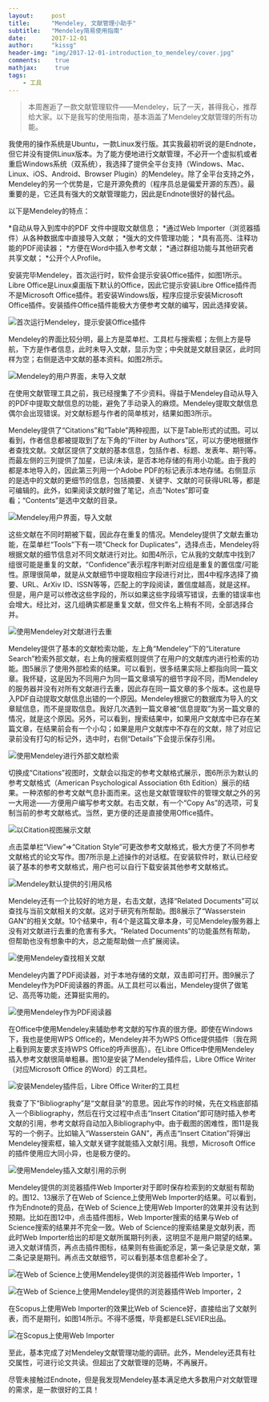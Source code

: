 ```yaml
---
layout:	    post
title:      "Mendeley, 文献管理小助手"
subtitle:   "Mendeley简易使用指南"
date:       2017-12-01
author:     "kissg"
header-img: "img/2017-12-01-introduction_to_mendeley/cover.jpg"
comments:    true
mathjax:     true
tags:
    - 工具
---
```


> 本周邂逅了一款文献管理软件——Mendeley，玩了一天，甚得我心，推荐给大家。以下是我写的使用指南，基本涵盖了Mendeley文献管理的所有功能。

我使用的操作系统是Ubuntu，一款Linux发行版。其实我最初听说的是Endnote，但它并没有提供Linux版本。为了能方便地进行文献管理，不必开一个虚拟机或者重启Windows系统（双系统），我选择了提供全平台支持（Windows、Mac、Linux、iOS、Android、Browser Plugin）的Mendeley。除了全平台支持之外，Mendeley的另一个优势是，它是开源免费的（程序员总是偏爱开源的东西）。最重要的是，它还具有强大的文献管理能力，因此是Endnote很好的替代品。

以下是Mendeley的特点：

*自动从导入到库中的PDF 文件中提取文献信息；
*通过Web Importer（浏览器插件）从各种数据库中直接导入文献；
*强大的文件管理功能；
*具有高亮、注释功能的PDF阅读器；
*方便在Word中插入参考文献；
*通过群组功能与其他研究者共享文献；
*公开个人Profile。

安装完毕Mendeley，首次运行时，软件会提示安装Office插件，如图1所示。Libre Office是Linux桌面版下默认的Office，因此它提示安装Libre Office插件而不是Microsoft Office插件。若安装Windows版，程序应提示安装Microsoft Office插件。安装插件Office插件能极大方便参考文献的编写，因此选择安装。

![首次运行Mendeley，提示安装Office插件](/img/2017-12-01-introduction_to_mendeley/1.png)

Mendeley的界面比较分明，最上方是菜单栏、工具栏与搜索框；左侧上方是导航，下方是作者信息，此时未导入文献，显示为空；中央就是文献目录区，此时同样为空；右侧是选中文献的基本资料。如图2所示。

![Mendeley的用户界面，未导入文献](/img/2017-12-01-introduction_to_mendeley/2.png)

在使用文献管理工具之前，我已经搜集了不少资料。得益于Mendeley自动从导入的PDF中提取文献信息的功能，避免了手动录入的麻烦。Mendeley提取文献信息偶尔会出现错误。对文献标题与作者的简单核对，结果如图3所示。

Mendeley提供了“Citations”和“Table”两种视图，以下是Table形式的试图。可以看到，作者信息都被提取到了左下角的“Filter by Authors”区，可以方便地根据作者查找文献。文献区提供了文献的基本信息，包括作者、标题、发表年、期刊等。而最左侧的三列提供了加星，已读/未读，是否本地存储的有用小功能。由于我的都是本地导入的，因此第三列用一个Adobe PDF的标记表示本地存储。右侧显示的是选中的文献的更细节的信息，包括摘要、关键字、文献的可获得URL等，都是可编辑的。此外，如果阅读文献时做了笔记，点击“Notes”即可查看；“Contents”是选中文献的目录。

![Mendeley用户界面，导入文献](/img/2017-12-01-introduction_to_mendeley/3.png)

这些文献在不同时期被下载，因此存在重复的情况。Mendeley提供了文献去重功能，在菜单栏“Tools”下有一项“Check for Duplicates”，选择点击，Mendeley将根据文献的细节信息对不同文献进行对比。如图4所示，它从我的文献库中找到7组很可能是重复的文献，“Confidence”表示程序判断对应组是重复的置信度/可能性。原理很简单，就是从文献细节中提取相应字段进行对比，图4中程序选择了摘要、URL、ArXiv ID、ISSN等等，匹配上的字段阅读，置信度越高，就是这样。但是，用户是可以修改这些字段的，所以如果这些字段填写错误，去重的错误率也会增大。经比对，这几组确实都是重复文献，但文件名上稍有不同，全部选择合并。

![使用Mendeley对文献进行去重](/img/2017-12-01-introduction_to_mendeley/4.png)

Mendeley提供了基本的文献检索功能，左上角“Mendeley”下的“Literature Search”检索外部文献，右上角的搜索框则提供了在用户的文献库内进行检索的功能。图5展示了使用外部检索的结果。可以看到，很多结果实际上都指向同一篇文章。我怀疑，这是因为不同用户为同一篇文章填写的细节字段不同，而Mendeley的服务器并没有对所有文献进行去重，因此存在同一篇文章的多个版本。这也是导入PDF自动提取文献信息出错的一个原因。Mendeley根据它的数据库为导入的文章赋信息，而不是提取信息。我好几次遇到一篇文章被“信息提取”为另一篇文章的情况，就是这个原因。另外，可以看到，搜索结果中，如果用户文献库中已存在某篇文章，在结果前会有一个小勾；如果是用户文献库中不存在的文献，除了对应记录前没有打勾的标记外，选中时，右侧“Details”下会提示保存引用。

![使用Mendeley进行外部文献检索](/img/2017-12-01-introduction_to_mendeley/5.png)

切换成“Citations”视图时，文献会以指定的参考文献格式展示，图6所示为默认的参考文献格式（American Psychological Association 6th Edition）展示的结果。一种浓郁的参考文献气息扑面而来。这也是文献管理软件的管理文献之外的另一大用途——方便用户编写参考文献。右击文献，有一个“Copy As”的选项，可复制当前的参考文献格式。当然，更方便的还是直接使用Office插件。

![以Citation视图展示文献](/img/2017-12-01-introduction_to_mendeley/6.png)

点击菜单栏“View”=>“Citation Style”可更改参考文献格式，极大方便了不同参考文献格式的论文写作。图7所示是上述操作的对话框。在安装软件时，默认已经安装了基本的参考文献格式，用户也可以自行下载安装其他参考文献格式。

![Mendeley默认提供的引用风格](/img/2017-12-01-introduction_to_mendeley/7.png)

Mendeley还有一个比较好的地方是，右击文献，选择“Related Documents”可以查找与当前文献相关的文献。这对于研究有所帮助。图8展示了“Wasserstein GAN”的相关文献。10个结果中，有4个是这篇文章本身，可见Mendeley服务器上没有对文献进行去重的危害有多大。“Related Documents”的功能虽然有帮助，但帮助也没有想象中的大，总之能帮助做一点扩展阅读。

![使用Mendeley查找相关文献](/img/2017-12-01-introduction_to_mendeley/8.png)

Mendeley内置了PDF阅读器，对于本地存储的文献，双击即可打开。图9展示了Mendeley作为PDF阅读器的界面。从工具栏可以看出，Mendeley提供了做笔记、高亮等功能，还算挺实用的。

![使用Mendeley作为PDF阅读器](/img/2017-12-01-introduction_to_mendeley/9.png)

在Office中使用Mendeley来辅助参考文献的写作真的很方便。即使在Windows下，我也是使用WPS Office的，Mendeley并不为WPS Office提供插件（我在网上看到网友要求支持WPS Office的呼声很高）。在Libre Office中使用Mendeley插入参考文献很简单粗暴。图10是安装了Mendeley插件后，Libre Office Writer（对应Microsoft Office 的Word）的工具栏。

![安装Mendeley插件后，Libre Office Writer的工具栏](/img/2017-12-01-introduction_to_mendeley/10.png)

我查了下“Bibliography”是“文献目录”的意思。因此写作的时候，先在文档底部插入一个Bibliography，然后在行文过程中点击“Insert Citation”即可随时插入参考文献的引用，参考文献将自动加入Bibliography中。由于截图的困难性，图11是我写的一个例子。比如输入“Wasserstein GAN”，再点击“Insert Citation”将弹出Mendeley搜索框，输入文献关键字就能插入文献引用。我想，Microsoft Office的插件使用应大同小异，也是极方便的。

![使用Mendeley插入文献引用的示例](/img/2017-12-01-introduction_to_mendeley/11.png)

Mendeley提供的浏览器插件Web Importer对于即时保存检索到的文献挺有帮助的。图12、13展示了在Web of Science上使用Web Importer的结果。可以看到，作为Endnote的竞品，在Web of Science上使用Web Importer的效果并没有达到预期。比如在图12中，点击插件图标，Web Importer搜索的结果与Web of Science搜索的结果并不完全一致。Web of Science的搜索结果是文献列表，而此时Web Importer给出的却是文献所属期刊列表，这明显不是用户期望的结果。进入文献详情页，再点击插件图标，结果则有些画蛇添足，第一条记录是文献，第二条记录是期刊。再点击文献细节，可以看到基本信息都补全了。

![在Web of Science上使用Mendeley提供的浏览器插件Web Importer，1](/img/2017-12-01-introduction_to_mendeley/12.png)

![在Web of Science上使用Mendeley提供的浏览器插件Web Importer，2](/img/2017-12-01-introduction_to_mendeley/13.png)

在Scopus上使用Web Importer的效果比Web of Science好，直接给出了文献列表，而不是期刊，如图14所示。不得不感慨，毕竟都是ELSEVIER出品。

![在Scopus上使用Web Importer](/img/2017-12-01-introduction_to_mendeley/14.png)

至此，基本完成了对Mendeley文献管理功能的调研。此外，Mendeley还具有社交属性，可进行论文共读。但超出了文献管理的范畴，不再展开。

尽管未接触过Endnote，但是我发现Mendeley基本满足绝大多数用户对文献管理的需求，是一款很好的工具！
